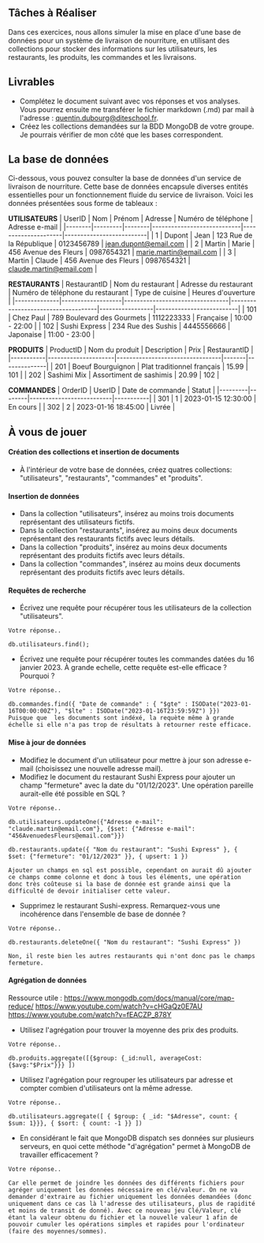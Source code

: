 ## Tâches à Réaliser

Dans ces exercices, nous allons simuler la mise en place d'une base de données pour un système de livraison de nourriture, en utilisant des collections pour stocker des informations sur les utilisateurs, les restaurants, les produits, les commandes et les livraisons.

## Livrables
- Complétez le document suivant avec vos réponses et vos analyses. Vous pourrez ensuite me transférer le fichier markdown (.md) par mail à  l'adresse : quentin.dubourg@diteschool.fr.
- Créez les collections demandées sur la BDD MongoDB de votre groupe. Je pourrais vérifier de mon côté que les bases correspondent.

## La base de données
Ci-dessous, vous pouvez consulter la base de données d'un service de livraison de nourriture. Cette base de données encapsule diverses entités essentielles pour un fonctionnement fluide du service de livraison. Voici les données présentées sous forme de tableaux : 

**UTILISATEURS**
| UserID | Nom     | Prénom | Adresse                    | Numéro de téléphone | Adresse e-mail           |
|--------|---------|--------|----------------------------|---------------------|--------------------------|
| 1      | Dupont  | Jean   | 123 Rue de la République   | 0123456789          | jean.dupont@email.com   |
| 2      | Martin  | Marie  | 456 Avenue des Fleurs      | 0987654321          | marie.martin@email.com  |
| 3      | Martin  | Claude  | 456 Avenue des Fleurs      | 0987654321          | claude.martin@email.com  |


**RESTAURANTS**
| RestaurantID | Nom du restaurant | Adresse du restaurant          | Numéro de téléphone du restaurant | Type de cuisine | Heures d'ouverture       |
|--------------|-------------------|---------------------------------|------------------------------------|-----------------|--------------------------|
| 101          | Chez Paul         | 789 Boulevard des Gourmets      | 1112223333                         | Française       | 10:00 - 22:00           |
| 102          | Sushi Express     | 234 Rue des Sushis              | 4445556666                         | Japonaise       | 11:00 - 23:00           |

**PRODUITS**
| ProductID | Nom du produit      | Description                     | Prix  | RestaurantID |
|-----------|---------------------|---------------------------------|-------|--------------|
| 201       | Boeuf Bourguignon   | Plat traditionnel français       | 15.99 | 101          |
| 202       | Sashimi Mix         | Assortiment de sashimis          | 20.99 | 102          |

**COMMANDES**
| OrderID | UserID | Date de commande         | Statut    |
|---------|--------|--------------------------|-----------|
| 301     | 1      | 2023-01-15 12:30:00     | En cours  |
| 302     | 2      | 2023-01-16 18:45:00     | Livrée    |

## À vous de jouer
#### Création des collections et insertion de documents

- À l'intérieur de votre base de données, créez quatres collections: "utilisateurs", "restaurants", "commandes" et "produits".

#### Insertion de données

- Dans la collection "utilisateurs", insérez au moins trois documents représentant des utilisateurs fictifs.
- Dans la collection "restaurants", insérez au moins deux documents représentant des restaurants fictifs avec leurs détails.
- Dans la collection "produits", insérez au moins deux documents représentant des produits fictifs avec leurs détails.
- Dans la collection "commandes", insérez au moins deux documents représentant des produits fictifs avec leurs détails.

#### Requêtes de recherche

- Écrivez une requête pour récupérer tous les utilisateurs de la collection "utilisateurs".

`Votre réponse..` 

    db.utilisateurs.find();

- Écrivez une requête pour récupérer toutes les commandes datées du 16 janvier 2023. À grande echelle, cette requête est-elle efficace ? Pourquoi ?

`Votre réponse..` 

    db.commandes.find({ "Date de commande" : { "$gte" : ISODate("2023-01-16T00:00:00Z"), "$lte" : ISODate("2023-01-16T23:59:59Z") }})
    Puisque que  les documents sont indéxé, la requète même à grande échelle si elle n'a pas trop de résultats à retourner reste efficace.

#### Mise à jour de données

- Modifiez le document d'un utilisateur pour mettre à jour son adresse e-mail (choisissez une nouvelle adresse mail).
- Modifiez le document du restaurant Sushi Express pour ajouter un champ "fermeture" avec la date du "01/12/2023". Une opération pareille aurait-elle été possible en SQL ?

`Votre réponse..` 

    db.utilisateurs.updateOne({"Adresse e-mail": "claude.martin@email.com"}, {$set: {"Adresse e-mail": "456AvenuedesFleurs@email.com"}})

    db.restaurants.update({ "Nom du restaurant": "Sushi Express" }, { $set: {"fermeture": "01/12/2023" }}, { upsert: 1 })

    Ajouter un champs en sql est possible, cependant on aurait dû ajouter ce champs comme colonne et donc à tous les éléments, une opération donc très coûteuse si la base de donnée est grande ainsi que la difficulté de devoir initialiser cette valeur.

- Supprimez le restaurant Sushi-express. Remarquez-vous une incohérence dans l'ensemble de base de donnée ?

`Votre réponse..` 

    db.restaurants.deleteOne({ "Nom du restaurant": "Sushi Express" })

    Non, il reste bien les autres restaurants qui n'ont donc pas le champs fermeture. 

#### Agrégation de données
Ressource utile : https://www.mongodb.com/docs/manual/core/map-reduce/ https://www.youtube.com/watch?v=cHGaQz0E7AU https://www.youtube.com/watch?v=fEACZP_878Y
- Utilisez l'agrégation pour trouver la moyenne des prix des produits.
 
`Votre réponse..`

    db.produits.aggregate([{$group: {_id:null, averageCost: {$avg:"$Prix"}}} ])

- Utilisez l'agrégation pour regrouper les utilisateurs par adresse et compter combien d'utilisateurs ont la même adresse.
 
`Votre réponse..` 

    db.utilisateurs.aggregate([ { $group: { _id: "$Adresse", count: { $sum: 1}}}, { $sort: { count: -1 }} ])

- En considérant le fait que MongoDB dispatch ses données sur plusieurs serveurs, en quoi cette méthode "d'agrégation" permet à MongoDB de travailler efficacement ?


`Votre réponse..` 
    
    Car elle permet de joindre les données des différents fichiers pour agréger uniquement les données nécessaire en clé/valeur. On ne va demander d'extraire au fichier uniquement les données demandées (donc uniquement dans ce cas là l'adresse des utilisateurs, plus de rapidité et moins de transit de donné). Avec ce nouveau jeu Clé/Valeur, clé étant la valeur obtenu du fichier et la nouvelle valeur 1 afin de pouvoir cumuler les opérations simples et rapides pour l'ordinateur (faire des moyennes/sommes).

